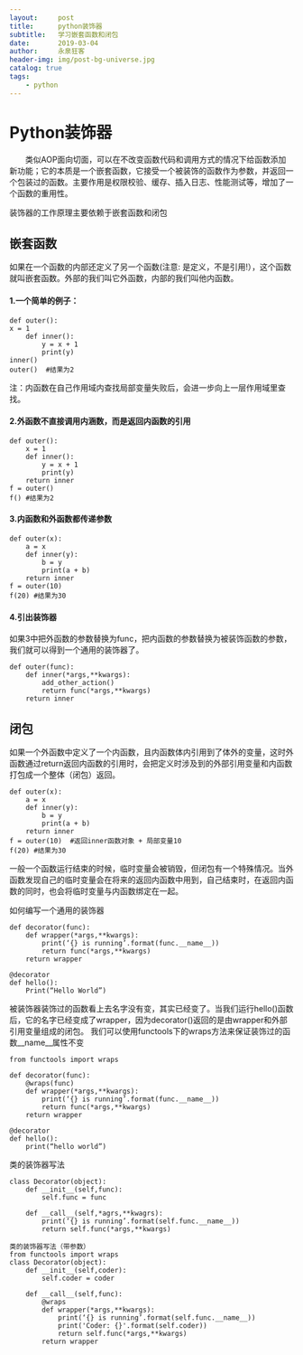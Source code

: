 ```yaml
---
layout:     post
title:      python装饰器
subtitle:   学习嵌套函数和闭包
date:       2019-03-04
author:     永泉狂客
header-img: img/post-bg-universe.jpg
catalog: true
tags:
    - python
---
```


# Python装饰器
&emsp;&emsp;类似AOP面向切面，可以在不改变函数代码和调用方式的情况下给函数添加新功能；它的本质是一个嵌套函数，它接受一个被装饰的函数作为参数，并返回一个包装过的函数。主要作用是权限校验、缓存、插入日志、性能测试等，增加了一个函数的重用性。

装饰器的工作原理主要依赖于嵌套函数和闭包

## 嵌套函数
如果在一个函数的内部还定义了另一个函数(注意: 是定义，不是引用!），这个函数就叫嵌套函数。外部的我们叫它外函数，内部的我们叫他内函数。

#### 1.一个简单的例子：
```
def outer():
x = 1
    def inner():
        y = x + 1
        print(y)
inner()
outer()  #结果为2
```
注：内函数在自己作用域内查找局部变量失败后，会进一步向上一层作用域里查找。
#### 2.外函数不直接调用内涵数，而是返回内函数的引用
```
def outer():
    x = 1
    def inner():
        y = x + 1
        print(y)
    return inner
f = outer()
f() #结果为2
```
#### 3.内函数和外函数都传递参数
```
def outer(x):
    a = x
    def inner(y):
        b = y
        print(a + b)
    return inner
f = outer(10)
f(20) #结果为30
```
#### 4.引出装饰器
如果3中把外函数的参数替换为func，把内函数的参数替换为被装饰函数的参数，我们就可以得到一个通用的装饰器了。
```
def outer(func):
    def inner(*args,**kwargs):
        add_other_action()
        return func(*args,**kwargs)
    return inner
```

## 闭包
如果一个外函数中定义了一个内函数，且内函数体内引用到了体外的变量，这时外函数通过return返回内函数的引用时，会把定义时涉及到的外部引用变量和内函数打包成一个整体（闭包）返回。
```
def outer(x):
    a = x
    def inner(y):
        b = y
        print(a + b)
    return inner
f = outer(10)  #返回inner函数对象 + 局部变量10
f(20) #结果为30
```

一般一个函数运行结束的时候，临时变量会被销毁，但闭包有一个特殊情况。当外函数发现自己的临时变量会在将来的返回内函数中用到，自己结束时，在返回内函数的同时，也会将临时变量与内函数绑定在一起。

如何编写一个通用的装饰器
```
def decorator(func):
    def wrapper(*args,**kwargs):
        print(‘{} is running’.format(func.__name__))
        return func(*args,**kwargs)
    return wrapper

@decorator
def hello():
    Print(“Hello World”)
```
被装饰器装饰过的函数看上去名字没有变，其实已经变了。当我们运行hello()函数后，它的名字已经变成了wrapper，因为decorator()返回的是由wrapper和外部引用变量组成的闭包。
我们可以使用functools下的wraps方法来保证装饰过的函数__name__属性不变
```
from functools import wraps

def decorator(func):
    @wraps(func)
    def wrapper(*args,**kwargs):
        print(‘{} is running’.format(func.__name__))
        return func(*args,**kwargs)
    return wrapper

@decorator
def hello():
    print(“hello world”)
```

类的装饰器写法
```
class Decorator(object):
    def __init__(self,func):
        self.func = func

    def __call__(self,*agrs,**kwagrs):
        print(‘{} is running’.format(self.func.__name__))
        return self.func(*args,**kwargs)

类的装饰器写法（带参数）
from functools import wraps
class Decorator(object):
    def __init__(self,coder):
        self.coder = coder

    def __call__(self,func):
        @wraps
        def wrapper(*args,**kwargs):
            print(‘{} is running’.format(self.func.__name__))
            print('Coder: {}'.format(self.coder))
            return self.func(*args,**kwargs)
        return wrapper
```
